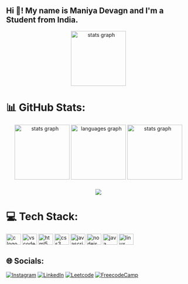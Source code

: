 
<!-- # 💫 About Me:
i'm currently working on Java, Javascript and Python. -->

<h2 align="left">Hi 👋! My name is Maniya Devagn and I'm a Student from India.</h2>
<div align="center">
<img src="https://github-stats-alpha.vercel.app/api?username=devagn611&cc=000&tc=fff&ic=fff&bc=000" height="150" alt="stats graph"  />
</div>

###

# 📊 GitHub Stats:
<!-- ![](https://github-readme-stats.vercel.app/api?username=devagn611&theme=tokyonight&hide_border=false&include_all_commits=true&count_private=false) -->
<!-- ![](https://github-readme-streak-stats.herokuapp.com/?user=devagn611&theme=tokyonight&hide_border=false) -->
<!-- <br/> -->
<!-- ![](https://github-readme-stats.vercel.app/api/top-langs/?username=devagn611&theme=tokyonight&hide_border=false&include_all_commits=true&count_private=false&layout=compact) -->
<div align="center">
  <img src="https://github-readme-stats.vercel.app/api?username=devagn611&hide_title=false&hide_rank=false&show_icons=true&include_all_commits=true&count_private=true&disable_animations=false&theme=dracula&locale=en&hide_border=false" height="150" alt="stats graph"  />
  <img src="https://github-readme-stats.vercel.app/api/top-langs?username=devagn611&locale=en&hide_title=false&layout=compact&card_width=320&langs_count=5&theme=dracula&hide_border=false" height="150" alt="languages graph"  />
   <img src="https://github-readme-streak-stats.herokuapp.com/?user=devagn611&theme=tokyonight&hide_border=false" height="150" alt="stats graph"  />
</div>

###
<div align="center">
  <img src="https://profile-counter.glitch.me/devagn611/count.svg?"  />
</div>

# 💻 Tech Stack:
<!-- ![CSS3](https://img.shields.io/badge/css3-%231572B6.svg?style=flat&logo=css3&logoColor=white) ![C](https://img.shields.io/badge/c-%2300599C.svg?style=flat&logo=c&logoColor=white) ![Java](https://img.shields.io/badge/java-%23ED8B00.svg?style=flat&logo=openjdk&logoColor=white) ![HTML5](https://img.shields.io/badge/html5-%23E34F26.svg?style=flat&logo=html5&logoColor=white) ![JavaScript](https://img.shields.io/badge/javascript-%23323330.svg?style=flat&logo=javascript&logoColor=%23F7DF1E) ![NodeJS](https://img.shields.io/badge/node.js-6DA55F?style=flat&logo=node.js&logoColor=white)  ![API](https://img.shields.io/badge/API-%23323330.svg?style=flat&logo=fastapi&logoColor=%23F7DF1E)  -->
<div align="left">
  <img src="https://cdn.jsdelivr.net/gh/devicons/devicon/icons/c/c-original.svg" height="30" width="40" alt="c logo"  />
  <img src="https://cdn.jsdelivr.net/gh/devicons/devicon/icons/vscode/vscode-original.svg" height="30" width="40" alt="vscode logo"  />
  <img src="https://cdn.jsdelivr.net/gh/devicons/devicon/icons/html5/html5-original.svg" height="30" width="40" alt="html5 logo"  />
  <img src="https://cdn.jsdelivr.net/gh/devicons/devicon/icons/css3/css3-original.svg" height="30" width="40" alt="css3 logo"  />
  <img src="https://cdn.jsdelivr.net/gh/devicons/devicon/icons/javascript/javascript-original.svg" height="30" width="40" alt="javascript logo"  />
  <img src="https://cdn.jsdelivr.net/gh/devicons/devicon/icons/nodejs/nodejs-original.svg" height="30" width="40" alt="nodejs logo"  />
  <img src="https://cdn.jsdelivr.net/gh/devicons/devicon/icons/java/java-original.svg" height="30" width="40" alt="java logo"  />
  <img src="https://cdn.jsdelivr.net/gh/devicons/devicon/icons/linux/linux-original.svg" height="30" width="40" alt="linux logo"  />
</div>



## 🌐 Socials:
[![Instagram](https://img.shields.io/badge/Instagram-%23E4405F.svg?style=for-the-badge&logo=Instagram&logoColor=white)](https://instagram.com/devagn_maniya) 
[![LinkedIn](https://img.shields.io/badge/LinkedIn-%230077B5.svg?style=for-the-badge&logo=linkedin&logoColor=white)](https://linkedin.com/in/devagn-maniya-b47aba260)
[![Leetcode](https://img.shields.io/badge/-LeetCode-FFA116?style=for-the-badge&logo=LeetCode&logoColor=black)](https://leetcode.com/devagn_maniya/)
[![FreecodeCamp](https://img.shields.io/badge/freecodecamp-27273D?style=for-the-badge&logo=freecodecamp&logoColor=black)](https://freecodecamp.com/devagn_maniya)

